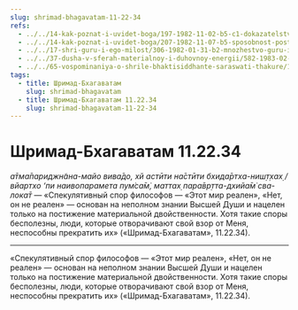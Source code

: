 ```yaml
---
slug: shrimad-bhagavatam-11-22-34
refs:
  - ../../14-kak-poznat-i-uvidet-boga/197-1982-11-02-b5-c1-dokazatelstvo-sushhestvovaniya-dushi-i-boga-bhagavatam-11-22-34.md
  - ../../14-kak-poznat-i-uvidet-boga/207-1982-11-07-b5-sposobnost-postizheniya-istiny-zavisit-ot-iskrennosti-vkusa-upovaniya-na-milost-boga-i-duhovnoj-udachi.md
  - ../../17-shri-guru-i-ego-milost/306-1982-01-31-b2-mnozhestvo-guru-i-duhovnyj-progress.md
  - ../../37-dusha-v-sferah-materialnoy-i-duhovnoy-energii/582-1983-02-13-a2-dusha-chudesna-i-udivitelna-mir-vysshej-dushi.md
  - ../../65-vospominaniya-o-shrile-bhaktisiddhante-saraswati-thakure/1006-1982-02-01-v-nepokolebimaya-vera-shrily-sarasvati-thakura.md
tags:
  - title: Шримад-Бхагаватам
    slug: shrimad-bhagavatam
  - title: Шримад-Бхагаватам 11.22.34
    slug: shrimad-bhagavatam-11-22-34
---
```


# Шримад-Бхагаватам 11.22.34

*а̄тма̄париджн̃ана-майо вива̄до, хй астӣти на̄стӣти бхида̄ртха-ниш̣т̣хах̣ / вйартхо ‘пи наивопарамета пум̇са̄м̇, маттах̣ пара̄вр̣тта-дхийа̄м̇ сва-лока̄т* — «Спекулятивный спор философов — «Этот мир реален», «Нет, он не реален» — основан на неполном знании Высшей Души и нацелен только на постижение материальной двойственности. Хотя такие споры бесполезны, люди, которые отворачивают свой взор от Меня, неспособны прекратить их» («Шримад-Бхагаватам», 11.22.34).

---

«Спекулятивный спор философов — «Этот мир реален», «Нет, он не реален» — основан на неполном знании Высшей Души и нацелен только на постижение материальной двойственности. Хотя такие споры бесполезны, люди, которые отворачивают свой взор от Меня, неспособны прекратить их» («Шримад-Бхагаватам», 11.22.34).
